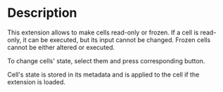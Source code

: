 # Description

This extension allows to make cells read-only or frozen. If a cell is read-only, it can be executed, but its input cannot be changed. Frozen cells cannot be either altered or executed.

To change cells' state, select them and press corresponding button.

Cell's state is stored in its metadata and is applied to the cell if the extension is loaded.
